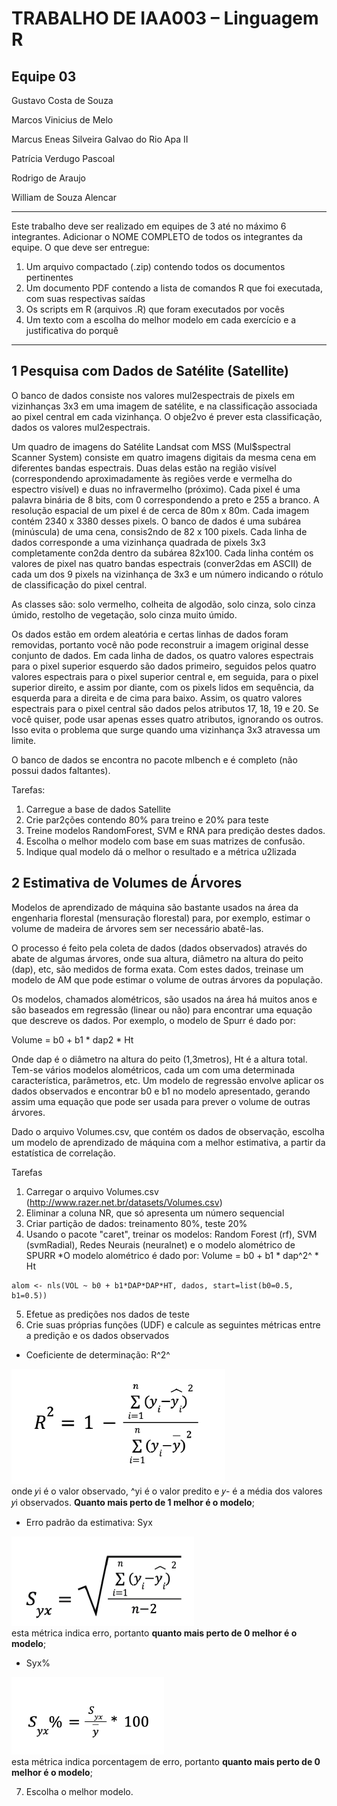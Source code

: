 # TRABALHO DE IAA003 – Linguagem R 

## Equipe 03
Gustavo Costa de Souza

Marcos Vinicius de Melo

Marcus Eneas Silveira Galvao do Rio Apa II

Patrícia Verdugo Pascoal

Rodrigo de Araujo

William de Souza Alencar


---
 
Este trabalho deve ser realizado em equipes de 3 até no máximo 6 integrantes. 
Adicionar o NOME COMPLETO de todos os integrantes da equipe. 
O que deve ser entregue: 
1.	Um arquivo compactado (.zip) contendo todos os documentos pertinentes 
2.	Um documento PDF contendo a lista de comandos R que foi executada, com suas respectivas saídas 
3.	Os scripts em R (arquivos .R) que foram executados por vocês 
4.	Um texto com a escolha do melhor modelo em cada exercício e a justificativa do porquê

---

## 1	Pesquisa com Dados de Satélite (Satellite) 
 
O banco de dados consiste nos valores mul2espectrais de pixels em vizinhanças 3x3 em uma imagem de satélite, e na classificação associada ao pixel central em cada vizinhança. O obje2vo é prever esta classificação, dados os valores mul2espectrais. 
 
Um quadro de imagens do Satélite Landsat com MSS (Mul$spectral Scanner System) consiste em quatro imagens digitais da mesma cena em diferentes bandas espectrais. Duas delas estão na região visível (correspondendo aproximadamente às regiões verde e vermelha do espectro visível) e duas no infravermelho (próximo). Cada pixel é uma palavra binária de 8 bits, com 0 correspondendo a preto e 255 a branco. A resolução espacial de um pixel é de cerca de 80m x 80m. Cada imagem contém 2340 x 3380 desses pixels. O banco de dados é uma subárea (minúscula) de uma cena, consis2ndo de 82 x 100 pixels. Cada linha de dados corresponde a uma vizinhança quadrada de pixels 3x3 completamente con2da dentro da subárea 82x100. Cada linha contém os valores de pixel nas quatro bandas espectrais (conver2das em ASCII) de cada um dos 9 pixels na vizinhança de 3x3 e um número indicando o rótulo de classificação do pixel central. 
 
As classes são: solo vermelho, colheita de algodão, solo cinza, solo cinza úmido, restolho de vegetação, solo cinza muito úmido. 
 
Os dados estão em ordem aleatória e certas linhas de dados foram removidas, portanto você não pode reconstruir a imagem original desse conjunto de dados. Em cada linha de dados, os quatro valores espectrais para o pixel superior esquerdo são dados primeiro, seguidos pelos quatro valores espectrais para o pixel superior central e, em seguida, para o pixel superior direito, e assim por diante, com os pixels lidos em sequência, da esquerda para a direita e de cima para baixo. Assim, os quatro valores espectrais para o pixel central são dados pelos atributos 17, 18, 19 e 20. Se você quiser, pode usar apenas esses quatro atributos, ignorando os outros. Isso evita o problema que surge quando uma vizinhança 3x3 atravessa um limite. 
 
O banco de dados se encontra no pacote mlbench e é completo (não possui dados faltantes). 
 
Tarefas: 
1.	Carregue a base de dados Satellite 
2.	Crie par2ções contendo 80% para treino e 20% para teste 
3.	Treine modelos RandomForest, SVM e RNA para predição destes dados.  
4.	Escolha o melhor modelo com base em suas matrizes de confusão.  
5.	Indique qual modelo dá o melhor o resultado e a métrica u2lizada 
 
 
 
## 2	Estimativa de Volumes de Árvores 
 
Modelos de aprendizado de máquina são bastante usados na área da engenharia florestal (mensuração florestal) para, por exemplo, estimar o volume de madeira de árvores sem ser necessário abatê-las. 
 
O processo é feito pela coleta de dados (dados observados) através do abate de algumas árvores, onde sua altura, diâmetro na altura do peito (dap), etc, são medidos de forma exata. Com estes dados, treinase um modelo de AM que pode estimar o volume de outras árvores da população. 
 
Os modelos, chamados alométricos, são usados na área há muitos anos e são baseados em regressão (linear ou não) para encontrar uma equação que descreve os dados. Por exemplo, o modelo de Spurr é dado por: 
 
Volume = b0 + b1 * dap2 * Ht 
 
Onde dap é o diâmetro na altura do peito (1,3metros), Ht é a altura total. Tem-se vários modelos alométricos, cada um com uma determinada característica, parâmetros, etc. Um modelo de regressão envolve aplicar os dados observados e encontrar b0 e b1 no modelo apresentado, gerando assim uma equação que pode ser usada para prever o volume de outras árvores. 
 
Dado o arquivo Volumes.csv, que contém os dados de observação, escolha um modelo de aprendizado de máquina com a melhor estimativa, a partir da estatística de correlação. 
 
Tarefas 
1.	Carregar o arquivo Volumes.csv (http://www.razer.net.br/datasets/Volumes.csv) 
2.	Eliminar a coluna NR, que só apresenta um número sequencial 
3.	Criar partição de dados: treinamento 80%, teste 20% 
4.	Usando o pacote "caret", treinar os modelos: Random Forest (rf), SVM (svmRadial), Redes Neurais (neuralnet) e o modelo alométrico de SPURR
  *O modelo alométrico é dado por: Volume = b0 + b1 * dap^2^ * Ht 

```
alom <- nls(VOL ~ b0 + b1*DAP*DAP*HT, dados, start=list(b0=0.5, b1=0.5)) 
```

 
5.	Efetue as predições nos dados de teste 
6.	Crie suas próprias funções (UDF) e calcule as seguintes métricas entre a predição e os dados observados 
 
*	Coeficiente de determinação: R^2^ 
 
![coeficiente R2](./images/r2.png)  
onde 𝑦i é o valor observado, ^yi é o valor predito e 𝑦- é a média dos valores 𝑦i observados. **Quanto mais perto de 1 melhor é o modelo**; 
 	 
 
*	Erro padrão da estimativa: Syx
  
 ![syx](./images/syx.png)   
esta métrica indica erro, portanto **quanto mais perto de 0 melhor é o modelo**; 
 
*	Syx%
  
![syx%](./images/syx_perc.png)   
esta métrica indica porcentagem de erro, portanto **quanto mais perto de 0 melhor é o modelo**; 
 
 
7.	Escolha o melhor modelo. 
